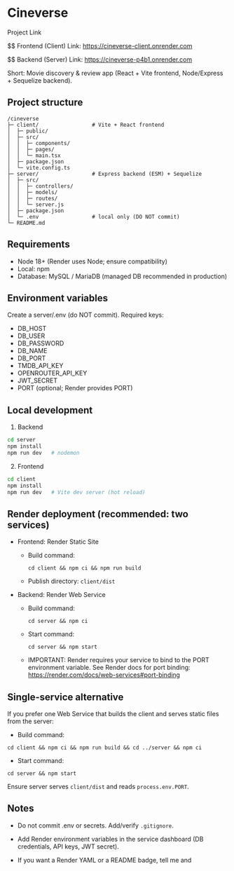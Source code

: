 # Cineverse

Project Link 

$$ Frontend (Client) Link: https://cineverse-client.onrender.com

$$ Backend (Server)  Link: https://cineverse-p4b1.onrender.com

Short: Movie discovery & review app (React + Vite frontend, Node/Express + Sequelize backend).

## Project structure
```
/cineverse
├─ client/                 # Vite + React frontend
│  ├─ public/
│  ├─ src/
│  │  ├─ components/
│  │  ├─ pages/
│  │  └─ main.tsx
│  ├─ package.json
│  └─ vite.config.ts
├─ server/                 # Express backend (ESM) + Sequelize
│  ├─ src/
│  │  ├─ controllers/
│  │  ├─ models/
│  │  ├─ routes/
│  │  └─ server.js
│  ├─ package.json
│  └─ .env                 # local only (DO NOT commit)
└─ README.md
```

## Requirements
- Node 18+ (Render uses Node; ensure compatibility)
- Local: npm
- Database: MySQL / MariaDB (managed DB recommended in production)

## Environment variables
Create a server/.env (do NOT commit). Required keys:
- DB_HOST
- DB_USER
- DB_PASSWORD
- DB_NAME
- DB_PORT
- TMDB_API_KEY
- OPENROUTER_API_KEY
- JWT_SECRET
- PORT (optional; Render provides PORT)

## Local development
1. Backend
```bash
cd server
npm install
npm run dev   # nodemon
```
2. Frontend
```bash
cd client
npm install
npm run dev   # Vite dev server (hot reload)
```

## Render deployment (recommended: two services)
- Frontend: Render Static Site
  - Build command:
    ```
    cd client && npm ci && npm run build
    ```
  - Publish directory: `client/dist`

- Backend: Render Web Service
  - Build command:
    ```
    cd server && npm ci
    ```
  - Start command:
    ```
    cd server && npm start
    ```
  - IMPORTANT: Render requires your service to bind to the PORT environment variable. See Render docs for port binding:
    https://render.com/docs/web-services#port-binding

## Single-service alternative
If you prefer one Web Service that builds the client and serves static files from the server:
- Build command:
```
cd client && npm ci && npm run build && cd ../server && npm ci
```
- Start command:
```
cd server && npm start
```
Ensure server serves `client/dist` and reads `process.env.PORT`.

## Notes
- Do not commit .env or secrets. Add/verify `.gitignore`.
- Add Render environment variables in the service dashboard (DB credentials, API keys, JWT secret).

- If you want a Render YAML or a README badge, tell me and



